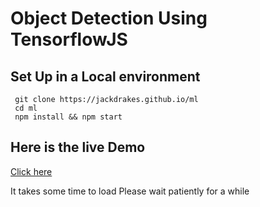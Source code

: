 # Object Detection Using TensorflowJS 

## Set Up in a Local environment
```
 git clone https://jackdrakes.github.io/ml
 cd ml
 npm install && npm start
```


## Here is the live  Demo
[Click here](https://aesthetic-babka-a52c1e.netlify.app/)

It takes some time to load Please wait patiently for a while
